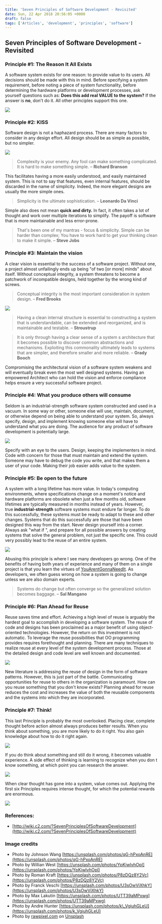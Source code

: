```yaml
---
title: 'Seven Principles of Software Development - Revisited'
date: Sun, 22 Apr 2018 20:56:05 +0000
draft: false
tags: ['Articles', 'development', 'principles', 'software']
---
```


Seven Principles of Software Development - Revisited
----------------------------------------------------

### Principle #1: The Reason It All Exists

A software system exists for one reason: to provide value to its users. All decisions should be made with this in mind. Before specifying a system requirement, before noting a piece of system functionality, before determining the hardware platforms or development processes, ask yourself questions such as: **Does this add real VALUE to the system?** If the answer is **no**, don't do it. All other principles support this one.

![](/wp-content/uploads/2018/04/Colosseo-Rome-photo-by-Willian-West-willianwest-on-Unsplash.jpg)

### Principle #2: KISS

Software design is not a haphazard process. There are many factors to consider in any design effort. All design should be as simple as possible, but no simpler.

![](/wp-content/uploads/2018/04/zen-rock.jpg)

> Complexity is your enemy. Any fool can make something complicated. It is hard to make something simple. – **Richard Branson**

This facilitates having a more easily understood, and easily maintained system. This is not to say that features, even internal features, should be discarded in the name of simplicity. Indeed, the more elegant designs are usually the more simple ones.

> Simplicity is the ultimate sophistication. – **Leonardo Da Vinci**

Simple also does not mean **quick and dirty.** In fact, it often takes a lot of thought and work over multiple iterations to simplify. The payoff is software that is more maintainable and less error-prone.

> That's been one of my mantras - focus & simplicity. Simple can be harder than complex; You have to work hard to get your thinking clean to make it simple. – **Steve Jobs**

### Principle #3: Maintain the vision

A clear vision is essential to the success of a software project. Without one, a project almost unfailingly ends up being "of two \[or more\] minds" about itself. Without conceptual integrity, a system threatens to become a patchwork of incompatible designs, held together by the wrong kind of screws.

> Conceptual integrity is the most important consideration in system design. – **Fred Brooks**

![](/wp-content/uploads/2018/04/Eye-blue-pupil-and-vision-HD-photo-by-Daniil-Kuželev-kuzelevdaniil-on-Unsplash.jpg)

> Having a clean internal structure is essential to constructing a system that is understandable, can be extended and reorganized, and is maintainable and testable. – **Stroustrup**

> It is only through having a clear sense of a system s architecture that it becomes possible to discover common abstractions and mechanisms. Exploiting this commonality ultimately leads to systems that are simpler, and therefore smaller and more reliable. – **Grady Booch**

Compromising the architectural vision of a software system weakens and will eventually break even the most well designed systems. Having an empowered Architect who can hold the vision and enforce compliance helps ensure a very successful software project.

### Principle #4: What you produce others will consume

Seldom is an industrial-strength software system constructed and used in a vacuum. In some way or other, someone else will use, maintain, document, or otherwise depend on being able to understand your system. So, always specify, design, and implement knowing someone else will have to understand what you are doing. The audience for any product of software development is potentially large.

![](/wp-content/uploads/2018/04/Bread-at-a-Bakery-photo-by-Roman-Kraft-romankraft-on-Unsplash.jpg)

Specify with an eye to the users. Design, keeping the implementers in mind. Code with concern for those that must maintain and extend the system. Someone may have to debug the code you write, and that makes them a user of your code. Making their job easier adds value to the system.

### Principle #5: Be open to the future

A system with a long lifetime has more value. In today's computing environments, where specifications change on a moment's notice and hardware platforms are obsolete when just a few months old, software lifetimes are typically measured in months instead of years. However, true **industrial-strength** software systems must endure far longer. To do this successfully, these systems must be ready to adapt to these and other changes. Systems that do this successfully are those that have been designed this way from the start. Never design yourself into a corner. Always ask "what if ", and prepare for all possible answers by creating systems that solve the general problem, not just the specific one. This could very possibly lead to the reuse of an entire system.

![](/wp-content/uploads/2018/04/Keyboard-robot-instrument-and-playing-HD-photo-by-Franck-Veschi-franckveschi-on-Unsplash.jpg)

Abusing this principle is where I see many developers go wrong. One of the benefits of having both years of experience and many of them on a single project is that you learn the virtues of [YouArentGonnaNeedIt](http://wiki.c2.com/?YouArentGonnaNeedIt). As developers, we often guess wrong on how a system is going to change unless we are also domain experts.

> Systems do change but often converge so the generalized solution becomes baggage. – **Sal Mangano**

### Principle #6: Plan Ahead for Reuse

Reuse saves time and effort. Achieving a high level of reuse is arguably the hardest goal to accomplish in developing a software system. The reuse of code and designs has been proclaimed as a major benefit of using object-oriented technologies. However, the return on this investment is not automatic. To leverage the reuse possibilities that OO programming provides requires forethought and planning. There are many techniques to realize reuse at every level of the system development process. Those at the detailed design and code level are well known and documented.

![](/wp-content/uploads/2018/04/Pallets-stacked-by-garbage-photo-by-Max-Lakutin-lktnm-on-Unsplash.jpg)

New literature is addressing the reuse of design in the form of software patterns. However, this is just part of the battle. Communicating opportunities for reuse to others in the organization is paramount. How can you reuse something that you don't know exists? Planning ahead for reuse reduces the cost and increases the value of both the reusable components and the systems into which they are incorporated.

### Principle #7: Think!

This last Principle is probably the most overlooked. Placing clear, complete thought before action almost always produces better results. When you think about something, you are more likely to do it right. You also gain knowledge about how to do it right again.

![](/wp-content/uploads/2018/04/Man-by-a-brick-wall-photo-by-Andre-Hunter-dre0316-on-Unsplash.jpg)

If you do think about something and still do it wrong, it becomes valuable experience. A side effect of thinking is learning to recognize when you don t know something, at which point you can research the answer.

![](/wp-content/uploads/2018/04/think-do-knowledge.png)

When clear thought has gone into a system, value comes out. Applying the first six Principles requires intense thought, for which the potential rewards are enormous.

![](/wp-content/uploads/2018/04/clear-thoughts.png)

### References:

*   [http://wiki.c2.com/?SevenPrinciplesOfSoftwareDevelopment](http://wiki.c2.com/?SevenPrinciplesOfSoftwareDevelopment)

### Image credits

*   Photo by Johnson Wang [https://unsplash.com/photos/qG-hPxoAnRE](https://unsplash.com/photos/qG-hPxoAnRE)
*   Photo by Willian West [https://unsplash.com/photos/YpKiwlvhOpI](https://unsplash.com/photos/YpKiwlvhOpI)
*   Photo by Roman Kraft [https://unsplash.com/photos/P8zDQz8Y2Vc](https://unsplash.com/photos/P8zDQz8Y2Vc)
*   Photo by Franck Veschi [https://unsplash.com/photos/U3sOwViXhkY](https://unsplash.com/photos/U3sOwViXhkY)
*   Photo by Max Lakutin [https://unsplash.com/photos/UTT39aMPxwg](https://unsplash.com/photos/UTT39aMPxwg)
*   Photo by Andre Hunter [https://unsplash.com/photos/k\_VgiuhGLeU](https://unsplash.com/photos/k_VgiuhGLeU)
*   Photo by [rawpixel.com](https://unsplash.com/photos/_2uxSN-8f9A?utm_source=unsplash&utm_medium=referral&utm_content=creditCopyText) on [Unsplash](https://unsplash.com/search/photos/seven?utm_source=unsplash&utm_medium=referral&utm_content=creditCopyText)
